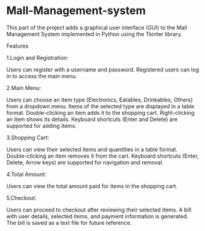 # Mall-Management-system

This part of the project adds a graphical user interface (GUI) to the Mall Management System implemented in Python using the Tkinter library.

Features

1.Login and Registration:

Users can register with a username and password.
Registered users can log in to access the main menu.

2.Main Menu:

Users can choose an item type (Electronics, Eatables, Drinkables, Others) from a dropdown menu.
Items of the selected type are displayed in a table format.
Double-clicking an item adds it to the shopping cart.
Right-clicking an item shows its details.
Keyboard shortcuts (Enter and Delete) are supported for adding items.

3.Shopping Cart:

Users can view their selected items and quantities in a table format.
Double-clicking an item removes it from the cart.
Keyboard shortcuts (Enter, Delete, Arrow keys) are supported for navigation and removal.

4.Total Amount:

Users can view the total amount paid for items in the shopping cart.

5.Checkout:

Users can proceed to checkout after reviewing their selected items.
A bill with user details, selected items, and payment information is generated.
The bill is saved as a text file for future reference.

